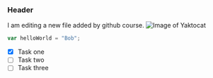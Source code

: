 ### Header
I am editing a new file added by github course.
![Image of Yaktocat](https://octodex.github.com/images/yaktocat.png)

``` javascript
var helloWorld = "Bob";

```

- [x] Task one
- [ ] Task two
- [ ] Task three
